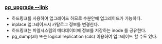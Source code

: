 
### [pg_upgrade --link](https://blog.ex-em.com/1746) ###
* 하드링크를 사용하여 업그레이드 하므로 수분안에 업그레이드가 가능하다.
* inplace 업그레이드시 카탈로그 정보를 변경한다.
* 하드링크는 파일시스템의 메타데이터에 정보를 저장하는 inode 를 공유한다.   
* pg_dump(all) 또는 logical replication (cdc) 이용하여 업그레이드 할 수도 있다. 
